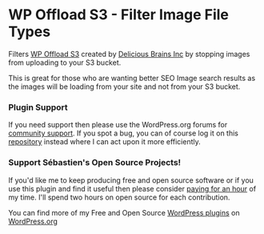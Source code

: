 # WP Offload S3 - Filter Image File Types

Filters [WP Offload S3](http://t.deliciousbrains.com/SH4q) created by [Delicious Brains Inc](http://t.deliciousbrains.com/SH4q) by stopping images from uploading to your S3 bucket.

This is great for those who are wanting better SEO Image search results as the images will be loading from your site and not from your S3 bucket.

### Plugin Support
If you need support then please use the WordPress.org forums for [community support](https://wordpress.org/support/plugin/wp-offload-s3-filter-image-file-types). If you spot a bug, you can of course log it on this [repository](https://github.com/seb86/WP-Offload-S3-Filter-Image-File-Types/issues) instead where I can act upon it more efficiently.

### Support Sébastien's Open Source Projects!
If you'd like me to keep producing free and open source software or if you use this plugin and find it useful then please consider [paying for an hour](https://www.paypal.me/CodeBreaker/100eur) of my time. I'll spend two hours on open source for each contribution.

You can find more of my Free and Open Source [WordPress plugins](http://profiles.wordpress.org/sebd86/) on [WordPress.org](http://profiles.wordpress.org/sebd86/)
